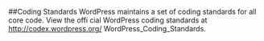 ##Coding Standards
WordPress maintains a set of coding standards for all core code. View the offi cial WordPress coding standards at http://codex.wordpress.org/
WordPress_Coding_Standards.
